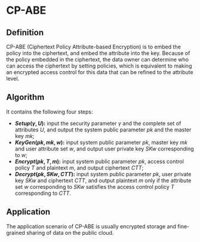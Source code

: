 # CP-ABE

## Definition

CP-ABE (Ciphertext Policy Attribute-based Encryption) is to embed the policy into the ciphertext, and embed the attribute into the key. Because of the policy embedded in the ciphertext, the data owner can determine who can access the ciphertext by setting policies, which is equivalent to making an encrypted access control for this data that can be refined to the attribute level. 

## Algorithm

It contains the following four steps:

- **$Setup(γ,U):$** input the security parameter $γ$ and the complete set of attributes $U$, and output the system public parameter $pk$ and the master key $mk$;
-  **$KeyGen(pk,mk,w):$** input system public parameter $pk$, master key $mk$ and user attribute set $w$, and output user private key $SKw$ corresponding to $w$;
- **$Encrypt(pk,T,m):$** input system public parameter $pk$, access control policy $T$ and plaintext $m$, and output ciphertext $CTT$;
- **$Decrypt(pk, SKw, CTT):$** input system public parameter $pk$, user private key $SKw$ and ciphertext $CTT$, and output plaintext $m$ only if the attribute set $w$ corresponding to $SKw$ satisfies the access control policy $T$ corresponding to $CTT$.

## Application

The application scenario of CP-ABE is usually encrypted storage and fine-grained sharing of data on the public cloud.
